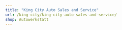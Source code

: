 ```yaml
---
title: "King City Auto Sales and Service"
url: /king-city/king-city-auto-sales-and-service/
shop: Autowerkstatt
---
```

